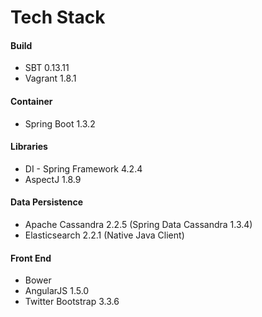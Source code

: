 # Tech Stack

#### Build	
* SBT 0.13.11
* Vagrant 1.8.1

#### Container
* Spring Boot 1.3.2

#### Libraries
* DI - Spring Framework 4.2.4
* AspectJ 1.8.9

#### Data Persistence
* Apache Cassandra 2.2.5 (Spring Data Cassandra 1.3.4)
* Elasticsearch 2.2.1 (Native Java Client)

#### Front End
* Bower
* AngularJS 1.5.0
* Twitter Bootstrap 3.3.6